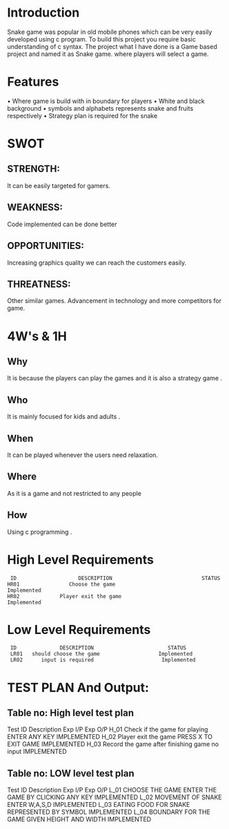# Introduction
Snake game was popular in old mobile phones which can be very easily developed using c program. To build this project you require basic understanding of c syntax. 
The project what I have done is a Game based project and named it as Snake game. where players will select a game.

# Features
•	Where game is build with in boundary for players
•	White and black background 
•	symbols and alphabets represents snake and fruits respectively
•	Strategy plan is required for the snake


# SWOT
## STRENGTH:
It can be easily targeted for gamers.
## WEAKNESS:
Code implemented can be done better 
## OPPORTUNITIES:
 Increasing graphics quality we can reach the customers easily.
## THREATNESS:
 Other similar games.
 Advancement in technology and more competitors for game.

# 4W's & 1H
## Why
It is because the players can play the games and it is also a strategy game . 
## Who
It is mainly focused for kids and adults .
## When
It can be played whenever the users need relaxation.
## Where
As it is a game and not restricted to any people 
## How
Using c programming .

# High Level Requirements
     ID                    DESCRIPTION	                           STATUS
    HR01                Choose the game                      	  Implemented
    HR02             Player exit the game	                       Implemented

# Low Level Requirements
     ID              DESCRIPTION	                    STATUS
     LR01   should choose the game	                 Implemented
     LR02      input is required	                  Implemented
     
     
      
# TEST PLAN And Output:
## Table no: High level test plan
 Test ID	 Description	                                         Exp I/P	                                                  Exp O/P
H_01	Check if the game for playing	                              ENTER ANY KEY                                          IMPLEMENTED
H_02	 Player exit the game	                               PRESS X TO EXIT GAME                                          IMPLEMENTED            H_03	Record the game after finishing game                    no input                                                     IMPLEMENTED

## Table no: LOW level test plan
 Test ID	     Description	                                         Exp I/P	                                                  Exp O/P
L_01        CHOOSE THE GAME                                        ENTER THE GAME BY CLICKING ANY KEY                         IMPLEMENTED
L_02         MOVEMENT OF SNAKE                                   ENTER W,A,S,D                                                IMPLEMENTED
L_03         EATING FOOD FOR SNAKE                                REPRESENTED BY SYMBOL                                       IMPLEMENTED
L_04         BOUNDARY FOR THE GAME                                GIVEN HEIGHT AND WIDTH                                      IMPLEMENTED    
     
     




